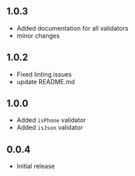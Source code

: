 ## 1.0.3

* Added documentation for all validators
* minor changes

## 1.0.2

* Fixed linting issues
* update README.md

## 1.0.0

* Added `isPhone` validator
* Added `isJson` validator

## 0.0.4

* Initial release
